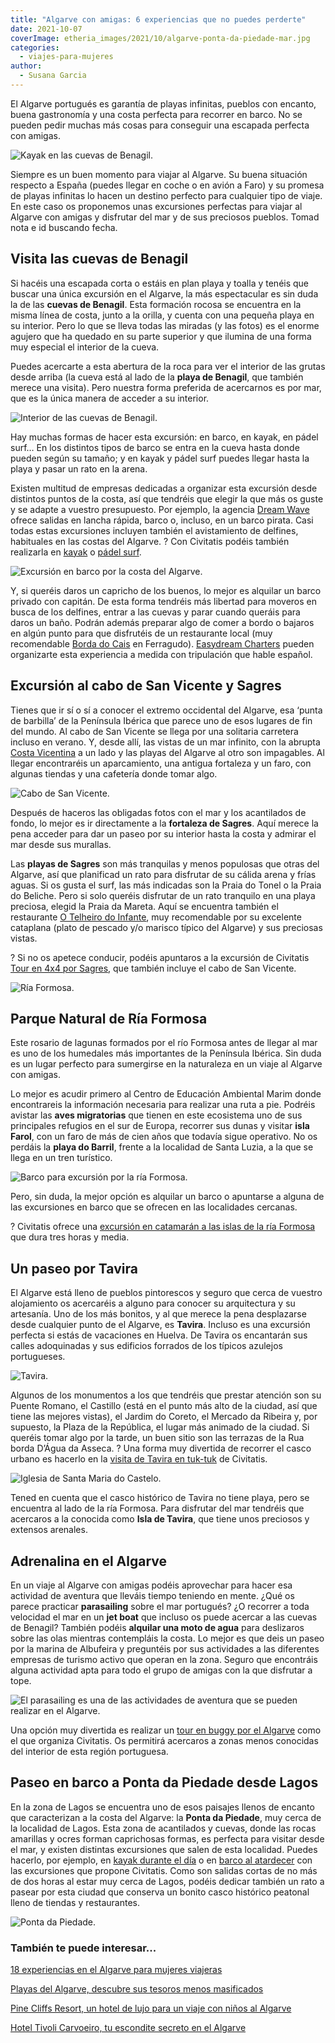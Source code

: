 ```yaml
---
title: "Algarve con amigas: 6 experiencias que no puedes perderte"
date: 2021-10-07
coverImage: etheria_images/2021/10/algarve-ponta-da-piedade-mar.jpg
categories: 
  - viajes-para-mujeres
author: 
  - Susana Garcia
---
```


El Algarve portugués es garantía de playas infinitas, pueblos con encanto, buena gastronomía y una costa perfecta para recorrer en barco. No se pueden pedir muchas más cosas para conseguir una escapada perfecta con amigas.

![Kayak en las cuevas de Benagil.](etheria_images/2021/10/algarve-benagil-kayak.jpg "Kayak en las cuevas de Benagil. © Susana García")

Siempre es un buen momento para viajar al Algarve. Su buena situación respecto a España 
(puedes llegar en coche o en avión a Faro) y su promesa de playas infinitas lo hacen un 
destino perfecto para cualquier tipo de viaje. En este caso os proponemos unas 
excursiones perfectas para viajar al Algarve con amigas y disfrutar del mar y de sus 
preciosos pueblos. Tomad nota e id buscando fecha. 

## Visita las cuevas de Benagil

Si hacéis una escapada corta o estáis en plan playa y toalla y tenéis que buscar una 
única excursión en el Algarve, la más espectacular es sin duda la de las **cuevas de 
Benagil**. Esta formación rocosa se encuentra en la misma línea de costa, junto a la 
orilla, y cuenta con una pequeña playa en su interior. Pero lo que se lleva todas las 
miradas (y las fotos) es el enorme agujero que ha quedado en su parte superior y que 
ilumina de una forma muy especial el interior de la cueva. 

Puedes acercarte a esta abertura de la roca para ver el interior de las grutas desde 
arriba (la cueva está al lado de la **playa de Benagil**, que también merece una 
visita). Pero nuestra forma preferida de acercarnos es por mar, que es la única manera 
de acceder a su interior. 

![Interior de las cuevas de Benagil.](etheria_images/2021/10/algarve-cuevas-benagil.jpg "Interior de las cuevas de Benagil. © Susana García")

Hay muchas formas de hacer esta excursión: en barco, en kayak, en pádel surf… En los 
distintos tipos de barco se entra en la cueva hasta donde pueden según su tamaño; y en 
kayak y pádel surf puedes llegar hasta la playa y pasar un rato en la arena. 

Existen multitud de empresas dedicadas a organizar esta excursión desde distintos puntos 
de la costa, así que tendréis que elegir la que más os guste y se adapte a vuestro 
presupuesto. Por ejemplo, la agencia [Dream Wave](https://www.dreamwavealgarve.com/pt/) 
ofrece salidas en lancha rápida, barco o, incluso, en un barco pirata. Casi todas estas 
excursiones incluyen también el avistamiento de delfines, habituales en las costas del 
Algarve. ? Con Civitatis podéis también realizarla en [kayak](https://www.civitatis.com/es/lagoa/tour-kayak-cuevas-benagil/?aid=10211) 
o [pádel 
surf](https://www.civitatis.com/es/lagoa/tour-paddle-surf-cuevas-benagil/?aid=10211). 

![Excursión en barco por la costa del Algarve.](etheria_images/2021/10/algarve-amigas-excursiones.jpg "Excursión en barco por la costa del Algarve. © Susana García")

Y, si queréis daros un capricho de los buenos, lo mejor es alquilar un barco privado con 
capitán. De esta forma tendréis más libertad para moveros en busca de los delfines, 
entrar a las cuevas y parar cuando queráis para daros un baño. Podrán además preparar 
algo de comer a bordo o bajaros en algún punto para que disfrutéis de un restaurante 
local (muy recomendable [Borda do Cais](https://bordadocais.pt/) en Ferragudo). [Easydream 
Charters](https://easydreamcharters.pt) pueden organizarte esta experiencia a medida con 
tripulación que hable español. 

## Excursión al cabo de San Vicente y Sagres

Tienes que ir sí o sí a conocer el extremo occidental del Algarve, esa ‘punta de 
barbilla’ de la Península Ibérica que parece uno de esos lugares de fin del mundo. Al 
cabo de San Vicente se llega por una solitaria carretera incluso en verano. Y, desde 
allí, las vistas de un mar infinito, con la abrupta [Costa 
Vicentina](https://etheriamagazine.com/2018/07/25/ruta-vicentina-en-alentejo-y-algarve-mujeres-aventura-portugal/) 
a un lado y las playas del Algarve al otro son impagables. Al llegar encontraréis un 
aparcamiento, una antigua fortaleza y un faro, con algunas tiendas y una cafetería donde 
tomar algo. 

![Cabo de San Vicente.](etheria_images/2021/10/algarve-cabo-san-vicente.jpg "Cabo de San Vicente. © Susana García")

Después de haceros las obligadas fotos con el mar y los acantilados de fondo, lo mejor 
es ir directamente a la **fortaleza de Sagres**. Aquí merece la pena acceder para dar un 
paseo por su interior hasta la costa y admirar el mar desde sus murallas. 

Las **playas de Sagres** son más tranquilas y menos populosas que otras del Algarve, así 
que planificad un rato para disfrutar de su cálida arena y frías aguas. Si os gusta el 
surf, las más indicadas son la Praia do Tonel o la Praia do Beliche. Pero si solo 
queréis disfrutar de un rato tranquilo en una playa preciosa, elegid la Praia da Mareta. 
Aquí se encuentra también el restaurante [O Telheiro do 
Infante](http://www.telheirodoinfante.com), muy recomendable por su excelente cataplana 
(plato de pescado y/o marisco típico del Algarve) y sus preciosas vistas. 

? Si no os apetece conducir, podéis apuntaros a la excursión de Civitatis [Tour en 4x4 
por Sagres](https://www.civitatis.com/es/lagos/tour-4x4-sagres/?aid=10211), que también 
incluye el cabo de San Vicente. 

![Ría Formosa.](etheria_images/2021/10/Algarve-Ria-Formosa-1.jpg "Ría Formosa. © Región de Turismo del Algarve")

## Parque Natural de Ría Formosa

Este rosario de lagunas formados por el río Formosa antes de llegar al mar es uno de los 
humedales más importantes de la Península Ibérica. Sin duda es un lugar perfecto para 
sumergirse en la naturaleza en un viaje al Algarve con amigas. 

Lo mejor es acudir primero al Centro de Educación Ambiental Marim donde encontrareis la 
información necesaria para realizar una ruta a pie. Podréis avistar las **aves 
migratorias** que tienen en este ecosistema uno de sus principales refugios en el sur de 
Europa, recorrer sus dunas y visitar **isla Farol**, con un faro de más de cien años que 
todavía sigue operativo. No os perdáis la **playa do Barril**, frente a la localidad de 
Santa Luzia, a la que se llega en un tren turístico. 

![Barco para excursión por la ría Formosa.](etheria_images/2021/10/Algarve-Tour-Ria-Formosa.jpg "Barco para excursión por la ría Formosa. © Región de Turismo del Algarve")

Pero, sin duda, la mejor opción es alquilar un barco o apuntarse a alguna de las 
excursiones en barco que se ofrecen en las localidades cercanas. 

? Civitatis ofrece una [excursión en catamarán a las islas de la ría 
Formosa](https://www.civitatis.com/es/faro/excursion-islas-ria-formosa/?aid=10211) que 
dura tres horas y media. 

## Un paseo por Tavira

El Algarve está lleno de pueblos pintorescos y seguro que cerca de vuestro alojamiento 
os acercaréis a alguno para conocer su arquitectura y su artesanía. Uno de los más 
bonitos, y al que merece la pena desplazarse desde cualquier punto de el Algarve, es 
**Tavira**. Incluso es una excursión perfecta si estás de vacaciones en Huelva. De 
Tavira os encantarán sus calles adoquinadas y sus edificios forrados de los típicos 
azulejos portugueses. 

![Tavira.](etheria_images/2021/10/algarve-amigas-tavira.jpg "Tavira.")

Algunos de los monumentos a los que tendréis que prestar atención son su Puente Romano, 
el Castillo (está en el punto más alto de la ciudad, así que tiene las mejores vistas), 
el Jardim do Coreto, el Mercado da Ribeira y, por supuesto, la Plaza de la República, el 
lugar más animado de la ciudad. Si queréis tomar algo por la tarde, un buen sitio son 
las terrazas de la Rua borda D’Água da Asseca. ? Una forma muy divertida de recorrer el 
casco urbano es hacerlo en la [visita de Tavira en 
tuk-tuk](https://www.civitatis.com/es/tavira/tour-tuk-tuk-tavira/?aid=10211) de 
Civitatis. 

![Iglesia de Santa Maria do Castelo.](etheria_images/2021/10/Algarve-Tavira-Igreja-S-Maria-do-Castelo.jpg "Iglesia de Santa Maria do Castelo. © Región de Turismo del Algarve")

Tened en cuenta que el casco histórico de Tavira no tiene playa, pero se encuentra al 
lado de la ría Formosa. Para disfrutar del mar tendréis que acercaros a la conocida como 
**Isla de Tavira**, que tiene unos preciosos y extensos arenales. 

## Adrenalina en el Algarve

En un viaje al Algarve con amigas podéis aprovechar para hacer esa actividad de aventura 
que lleváis tiempo teniendo en mente. ¿Qué os parece practicar **parasailing** sobre el 
mar portugués? ¿O recorrer a toda velocidad el mar en un **jet boat** que incluso os 
puede acercar a las cuevas de Benagil? También podéis **alquilar una moto de agua** para 
deslizaros sobre las olas mientras contempláis la costa. Lo mejor es que deis un paseo 
por la marina de Albufeira y preguntéis por sus actividades a las diferentes empresas de 
turismo activo que operan en la zona. Seguro que encontráis alguna actividad apta para 
todo el grupo de amigas con la que disfrutar a tope. 

![El parasailing es una de las actividades de aventura que se pueden realizar en el Algarve.](etheria_images/2021/10/algarve-parasailing.jpg "El parasailing es una de las actividades de aventura que se pueden realizar en el Algarve.")

Una opción muy divertida es realizar un [tour en buggy por el 
Algarve](https://www.civitatis.com/es/albufeira/tour-buggy-algarve/?aid=10211) como el 
que organiza Civitatis. Os permitirá acercaros a zonas menos conocidas del interior de 
esta región portuguesa. 

## Paseo en barco a Ponta da Piedade desde Lagos

En la zona de Lagos se encuentra uno de esos paisajes llenos de encanto que caracterizan 
a la costa del Algarve: la **Ponta da Piedade**, muy cerca de la localidad de Lagos. 
Esta zona de acantilados y cuevas, donde las rocas amarillas y ocres forman caprichosas 
formas, es perfecta para visitar desde el mar, y existen distintas excursiones que salen 
de esta localidad. Puedes hacerlo, por ejemplo, en [kayak durante el 
día](https://www.civitatis.com/es/lagos/tour-kayak-ponta-da-piedade/?aid=10211) o en [barco 
al 
atardecer](https://www.civitatis.com/es/lagos/barco-ponta-piedade-atardecer/?aid=10211) 
con las excursiones que propone Civitatis. Como son salidas cortas de no más de dos 
horas al estar muy cerca de Lagos, podéis dedicar también un rato a pasear por esta 
ciudad que conserva un bonito casco histórico peatonal lleno de tiendas y restaurantes. 

![Ponta da Piedade.](etheria_images/2021/10/algarve-ponta-da-piedade-mar.jpg "Ponta da Piedade.")

### También te puede interesar...

[18 experiencias en el Algarve para mujeres 
viajeras](https://etheriamagazine.com/2020/08/07/18-experiencias-si-viajas-sola-al-algarve/) 

[Playas del Algarve, descubre sus tesoros menos 
masificados](https://etheriamagazine.com/2020/06/19/viajar-sola-playas-tranquilas-para-disfrutar-del-algarve/) 

[Pine Cliffs Resort, un hotel de lujo para un viaje con niños al 
Algarve](https://etheriamagazine.com/2021/09/08/pine-cliffs-resort-hotel-de-lujo-algarve/) 

[Hotel Tivoli Carvoeiro, tu escondite secreto en el 
Algarve](https://etheriamagazine.com/2020/08/05/hotel-lujo-tivoli-carvoeiro-escapada-algarve/)
